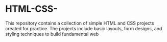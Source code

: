 # HTML-CSS-
This repository contains a collection of simple HTML and CSS projects created for practice. The projects include basic layouts, form designs, and styling techniques to build fundamental web
